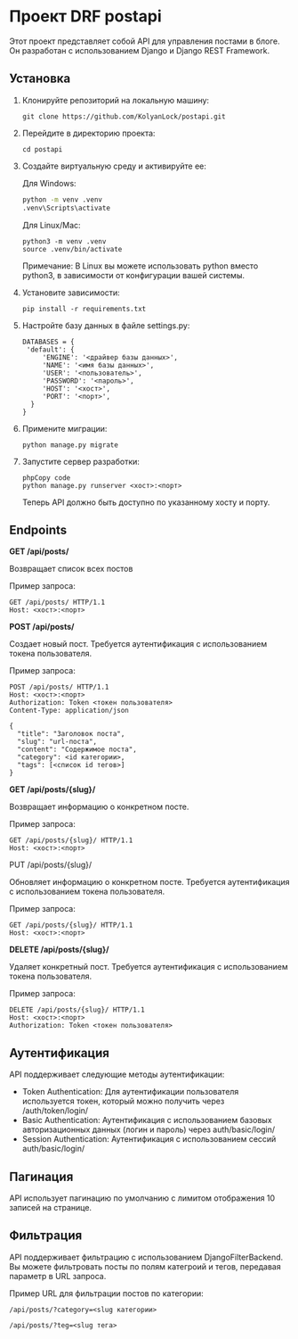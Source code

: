 # Проект DRF postapi

Этот проект представляет собой API для управления постами в блоге. Он разработан с использованием Django и Django REST
Framework.

## Установка

1. Клонируйте репозиторий на локальную машину:

   ```console
   git clone https://github.com/KolyanLock/postapi.git
   ```

2. Перейдите в директорию проекта:

   ```console
   cd postapi
   ```

3. Создайте виртуальную среду и активируйте ее:

   Для Windows:

   ```cmd
   python -m venv .venv
   .venv\Scripts\activate
   ```

   Для Linux/Mac:

   ```bush
   python3 -m venv .venv
   source .venv/bin/activate
   ```
   Примечание: В Linux вы можете использовать python вместо python3, в зависимости от конфигурации вашей системы.

4. Установите зависимости:

   ```console
   pip install -r requirements.txt
   ```

5. Настройте базу данных в файле settings.py:

   ```code
   DATABASES = {
    'default': {
        'ENGINE': '<драйвер базы данных>',
        'NAME': '<имя базы данных>',
        'USER': '<пользователь>',
        'PASSWORD': '<пароль>',
        'HOST': '<хост>',
        'PORT': '<порт>',
     }
   }
   ```

6. Примените миграции:

   ```console
   python manage.py migrate
   ```

7. Запустите сервер разработки:

    ```console
   phpCopy code
   python manage.py runserver <хост>:<порт>
   ```
   Теперь API должно быть доступно по указанному хосту и порту.

## Endpoints

**GET /api/posts/**

Возвращает список всех постов

Пример запроса:

```
GET /api/posts/ HTTP/1.1
Host: <хост>:<порт>
```

**POST /api/posts/**

Создает новый пост. Требуется аутентификация с использованием токена пользователя.

Пример запроса:

```
POST /api/posts/ HTTP/1.1
Host: <хост>:<порт>
Authorization: Token <токен пользователя>
Content-Type: application/json
```
```
{
  "title": "Заголовок поста",
  "slug": "url-поста",
  "content": "Содержимое поста",
  "category": <id категории>,
  "tags": [<список id тегов>]
}
```

**GET /api/posts/{slug}/**

Возвращает информацию о конкретном посте.

Пример запроса:

```
GET /api/posts/{slug}/ HTTP/1.1
Host: <хост>:<порт>
```

PUT /api/posts/{slug}/

Обновляет информацию о конкретном посте. Требуется аутентификация с использованием токена пользователя.

Пример запроса:

```
GET /api/posts/{slug}/ HTTP/1.1
Host: <хост>:<порт>
```

**DELETE /api/posts/{slug}/**

Удаляет конкретный пост. Требуется аутентификация с использованием токена пользователя.

Пример запроса:

```
DELETE /api/posts/{slug}/ HTTP/1.1
Host: <хост>:<порт>
Authorization: Token <токен пользователя>
```

## Аутентификация

API поддерживает следующие методы аутентификации:
   - Token Authentication: Для аутентификации пользователя используется токен, который можно получить через /auth/token/login/
   - Basic Authentication: Аутентификация с использованием базовых авторизационных данных (логин и пароль) через auth/basic/login/
   - Session Authentication: Аутентификация с использованием сессий auth/basic/login/

## Пагинация

API использует пагинацию по умолчанию с лимитом отображения 10 записей на странице.

## Фильтрация

API поддерживает фильтрацию с использованием DjangoFilterBackend. Вы можете фильтровать посты по полям категроий и тегов, передавая параметр в URL запроса.

Пример URL для фильтрации постов по категории:

```
/api/posts/?category=<slug категории>
```
```
/api/posts/?teg=<slug тега>
```

